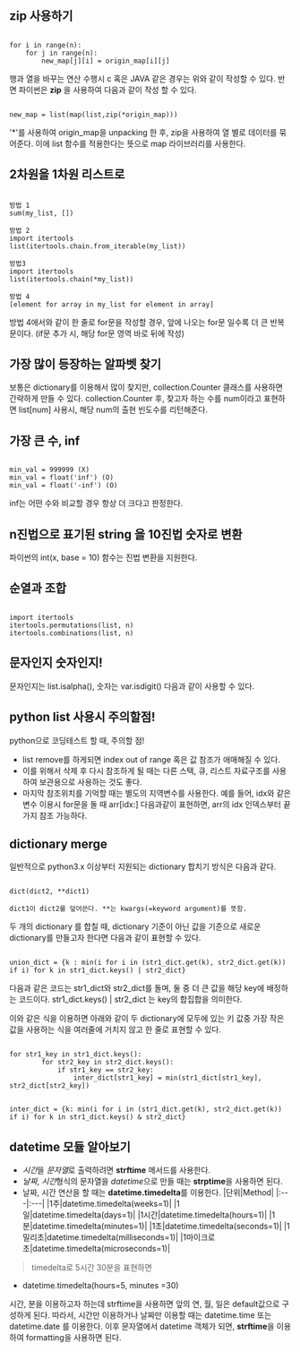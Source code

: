 zip 사용하기
------
<pre><code>
for i in range(n):
    for j in range(n):
        new_map[j][i] = origin_map[i][j]
</code></pre>

행과 열을 바꾸는 연산 수행시 c 혹은 JAVA 같은 경우는 위와 같이 작성할 수 있다. 반면 파이썬은 **zip** 을 사용하여 다음과 같이 작성 할 수 있다.

<pre><code>
new_map = list(map(list,zip(*origin_map)))
</code></pre>

'*'를 사용하여 origin_map을 unpacking 한 후, zip을 사용하여 열 별로 데이터를 묶어준다. 이에 list 함수를 적용한다는 뜻으로 map 라이브러리를 사용한다.


2차원을 1차원 리스트로 
-----

<pre><code>
방법 1
sum(my_list, [])

방법 2
import itertools
list(itertools.chain.from_iterable(my_list))

방법3
import itertools
list(itertools.chain(*my_list))

방법 4
[element for array in my_list for element in array]
</pre></code>

방법 4에서와 같이 한 줄로 for문을 작성할 경우, 앞에 나오는 for문 일수록 더 큰 반복문이다. (if문 추가 시, 해당 for문 영역 바로 뒤에 작성)


가장 많이 등장하는 알파벳 찾기
---------
보통은 dictionary를 이용해서 많이 찾지만, collection.Counter 클래스를 사용하면 간략하게 만들 수 있다.
collection.Counter 후, 찾고자 하는 수를 num이라고 표현하면 list[num] 사용시, 해당 num의 출현 빈도수를 리턴해준다.


가장 큰 수, inf
-------
<pre><code>
min_val = 999999 (X)
min_val = float('inf') (O)
min_val = float('-inf') (O)
</code></pre>

inf는 어떤 수와 비교할 경우 항상 더 크다고 판정한다.


n진법으로 표기된 string 을 10진법 숫자로 변환
--------
파이썬의 int(x, base = 10) 함수는 진법 변환을 지원한다.


순열과 조합
-----
<pre><code>
import itertools
itertools.permutations(list, n)
itertools.combinations(list, n)
</pre></code>

문자인지 숫자인지!
-----
문자인지는 list.isalpha(), 숫자는 var.isdigit() 다음과 같이 사용할 수 있다.

python list 사용시 주의할점!
-------
python으로 코딩테스트 할 때, 주의할 점!
- list remove를 하게되면 index out of range 혹은 값 참조가 애매해질 수 있다.
- 이를 위해서 삭제 후 다시 참조하게 될 때는 다른 스택, 큐, 리스트 자료구조를 사용하여 보관용으로 사용하는 것도 좋다.
- 마지막 참조위치를 기억할 때는 별도의 지역변수를 사용한다. 예를 들어, idx와 같은 변수 이용시 for문을 돌 때 arr[idx:] 다음과같이 표현하면, arr의 idx 인덱스부터 끝가지 참조 가능하다.


dictionary merge
-----
일반적으로 python3.x 이상부터 지원되는 dictionary 합치기 방식은 다음과 같다. 
<pre><code>
dict(dict2, **dict1)
  
dict1이 dict2를 덮어쓴다. **는 kwargs(=keyword argument)를 뜻함.
</code></pre>

두 개의 dictionary 를 합칠 때, dictionary 기준이 아닌 값을 기준으로 새로운 dictionary를 만들고자 한다면 다음과 같이 표현할 수 있다.
<pre><code>
union_dict = {k : min(i for i in (str1_dict.get(k), str2_dict.get(k)) if i) for k in str1_dict.keys() | str2_dict}
</code></pre>

다음과 같은 코드는 str1_dict와 str2_dict를 돌며, 둘 중 더 큰 값을 해당 key에 배정하는 코드이다. 
str1_dict.keys() | str2_dict 는 key의 합집합을 의미한다.

  
이와 같은 식을 이용하면 아래와 같이 두 dictionary에 모두에 있는 키 값중 가장 작은 값을 사용하는 식을 여러줄에 거치지 않고 한 줄로 표현할 수 있다.

<pre><code>
for str1_key in str1_dict.keys():
        for str2_key in str2_dict.keys():
            if str1_key == str2_key:
                inter_dict[str1_key] = min(str1_dict[str1_key], str2_dict[str2_key])
</code></pre>

<pre><code>
inter_dict = {k: min(i for i in (str1_dict.get(k), str2_dict.get(k)) if i) for k in str1_dict.keys() & str2_dict}
</code></pre>

datetime 모듈 알아보기
-------
- *시간*을 *문자열*로 출력하려면 **strftime** 메서드를 사용한다.
- *날짜*, *시간*형식의 문자열을 *datetime*으로 만들 때는 **strptime**을 사용하면 된다.
- 날짜, 시간 연산을 할 때는 **datetime.timedelta**를 이용한다.
|단위|Method|
|:---|:---|
|1주|datetime.timedelta(weeks=1)|
|1일|datetime.timedelta(days=1)|
|1시간|datetime.timedelta(hours=1)|
|1분|datetime.timedelta(minutes=1)|
|1초|datetime.timedelta(seconds=1)|
|1밀리초|datetime.timedelta(milliseconds=1)|
|1마이크로초|datetime.timedelta(microseconds=1)|

> timedelta로 5시간 30분을 표현하면
- datetime.timedelta(hours=5, minutes =30)

시간, 분을 이용하고자 하는데 strftime을 사용하면 앞의 연, 월, 일은 default값으로 구성하게 된다. 따라서, 시간만 이용하거나 날짜만 이용할 때는 datetime.time 또는 datetime.date 를 이용한다. 이후 문자열에서 datetime 객체가 되면, **strftime**을 이용하여 formatting을 사용하면 된다.